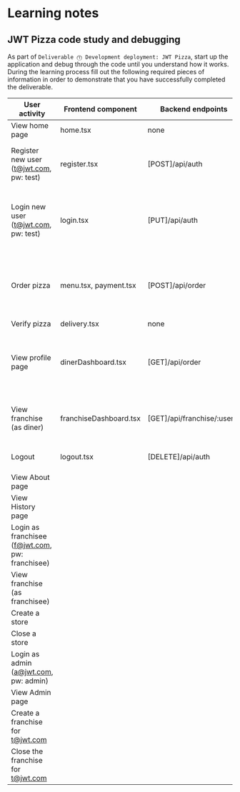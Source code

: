 # Learning notes

## JWT Pizza code study and debugging

As part of `Deliverable ⓵ Development deployment: JWT Pizza`, start up the application and debug through the code until you understand how it works. During the learning process fill out the following required pieces of information in order to demonstrate that you have successfully completed the deliverable.

| User activity                                       | Frontend component | Backend endpoints | Database SQL |
| --------------------------------------------------- | ------------------ | ----------------- | ------------ |
| View home page                                      |     home.tsx       |       none        |    none      |
| Register new user<br/>(t@jwt.com, pw: test)         |     register.tsx   |  [POST]/api/auth  |    INSERT INTO user (name, email, password) VALUES (?, ?, ?)          |
| Login new user<br/>(t@jwt.com, pw: test)            |     login.tsx      | [PUT]/api/auth    |  INSERT INTO auth (token, userId) VALUES (?, ?) ON DUPLICATE KEY UPDATE token=token            |
| Order pizza                                         | menu.tsx, payment.tsx       | [POST]/api/order                  | INSERT INTO dinerOrder (dinerId, franchiseId, storeId, date) VALUES (?, ?, ?, now())             |
| Verify pizza                                        |     delivery.tsx   |   none                |    none          |
| View profile page                                   |    dinerDashboard.tsx                |  [GET]/api/order                 |    SELECT id, menuId, description, price FROM orderItem WHERE orderId=?          |
| View franchise<br/>(as diner)                       |   franchiseDashboard.tsx                 | [GET]/api/franchise/:userId                  |   SELECT objectId FROM userRole WHERE role='franchisee' AND userId=?           |
| Logout                                              |  logout.tsx                  |   [DELETE]/api/auth                |   DELETE FROM auth WHERE token=?           |
| View About page                                     |                    |                   |              |
| View History page                                   |                    |                   |              |
| Login as franchisee<br/>(f@jwt.com, pw: franchisee) |                    |                   |              |
| View franchise<br/>(as franchisee)                  |                    |                   |              |
| Create a store                                      |                    |                   |              |
| Close a store                                       |                    |                   |              |
| Login as admin<br/>(a@jwt.com, pw: admin)           |                    |                   |              |
| View Admin page                                     |                    |                   |              |
| Create a franchise for t@jwt.com                    |                    |                   |              |
| Close the franchise for t@jwt.com                   |                    |                   |              |
